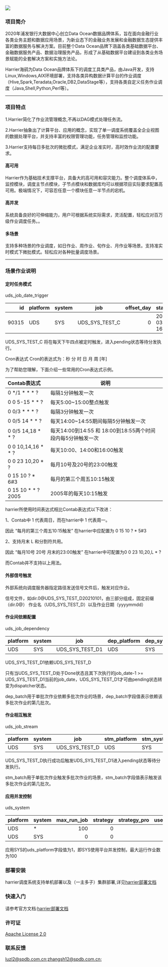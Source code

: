​		
![](https://img.shields.io/badge/Git-v2.2-519dd9.svg)
### 项目简介

2020年浦发银行大数据中心创立Data Ocean数据品牌体系，旨在面向金融行业各类业务主题和数据应用场景，为新业态下的金融业务发展和金融数据生态提供丰富的数据服务与解决方案。目前整个Data Ocean品牌下涵盖各类基础数据平台、金融数据服务产品、数据治理服务产品，形成了从基础数据平台建设到各类业务场景赋能的全套解决方案和实施方法论。

Harrier海鹞为Data Ocean品牌体系下的调度工具类产品，由Java开发，支持Linux,Windows,AIX环境部署，支持各类异构数据计算平台的作业调度（Hive,Spark,Teradata,Oracle,DB2,DataStage等），支持各类自定义任务作业调度（Java,Shell,Python,Perl等）。

------

### 项目特点

1.Harrier简化了作业流管理概念,不再以DAG模式处理任务流。

2.Harrier抽象出了计算平台、应用的概念，实现了单一调度系统覆盖全企业视图的数据处理平台，并支持丰富的权限管理功能，任务管理和监控功能。

3.Harrier支持每日多批次的微批模式，满足企业准实时，高时效作业流的配置要求。

#### **高可用**

​        Harrier作为基础技术支撑平台，具备大的高可用和容灾能力。整个调度体系中，监控模块，调度主节点模块，子节点模块和数据库均可以根据项目实际要求配置高可用。极端情况下，可容忍任意一个模块任意一半节点的宕机。

#### **高并发**

​        系统具备良好的可伸缩能力，用户可根据系统实际需求，灵活配置，轻松应对百万级作业调度任务。。

#### **多场景**

​        支持多种场景的作业调度，如日作业、周作业、旬作业、月作业等场景。支持准实时模式下微批模式。轻松应对各种批量调度场景。

------

### 场景作业说明

#### 定时任务模式

uds_job_date_trigger

|    id | platform | system | job            | offset_day | start_time          | end_time            | second | minute | hour | day  | month | week | year | is_enable | des  |
| ----: | -------- | ------ | -------------- | ---------: | ------------------- | ------------------- | ------ | ------ | ---- | ---- | ----- | ---- | ---- | --------: | ---- |
| 90315 | UDS      | SYS    | UDS_SYS_TEST_C |          0 | 2021-03-24 16:00:00 | 2099-01-01 00:00:01 | 0      | 0      | 16   | *    | *     | ?    | *    |         1 |      |

UDS_SYS_TEST_C 将在每天下午四点被定时触发，进入pending状态等待分发执行。

Cron表达式
Cron的表达式为：秒 分 时 日 月 周 [年]

为了帮助您理解，下面介绍一些常用的Cron表达式示例。

| Contab表达式       | 说明                                                    |
| :----------------- | ------------------------------------------------------- |
| 0 */1 * * * ?      | 每隔1分钟触发一次                                       |
| 0 0 5-15 * * ?     | 每天5:00~15:00整点触发                                  |
| 0 0/3 * * * ?      | 每隔3分钟触发一次                                       |
| 0 0/5 14 * * ?     | 每天14:00~14:55期间每隔5分钟触发一次                    |
| 0 0/5 14,18 * * ?  | 每天14:00到14:55 和 18:00到18:55两个时间段内每5分钟触发一次 |
| 0 0 10,14,16 * * ? | 每天10:00、14:00和16:00触发                             |
| 0 0 23 10,20 * ?   | 每月10号及20号的23:00触发                               |
| 0 15 10 ? * 6#3    | 每月的第三个周五10:15触发                               |
| 0 15 10 * * ? 2005 | 2005年的每天10:15触发                                   |

harrier所使用时间表达式相比Contab表达式以下改进：

1、Contab中 1 代表周日，而在harrier中 1 代表周一。

因此 “每月的第三个周五10:15触发” 在harrier中应配置为 0 15 10 ? * 5#3

2、支持月末 L 和分割符共用。 

因此 “每月10号 20号 月末的23:00触发” 在harrier中可配置为0 0 23 10,20,L * ?

而Contab并不支持以上用法。

#### 外部信号触发

外部系统向调度服务器指定路径发送信号文件后，触发对应作业。

信号文件，如dir.0@UDS_SYS_TEST_D20210101，由三部分组成，固定前缀（dir.0@）
作业名（UDS_SYS_TEST_D）以及作业日期（yyyymmdd）

#### 作业间依赖配置

uds_job_dependency

| platform | system | job             | dep_platform | dep_system | dep_job        | dep_batch | is_enable | des  |
| -------- | ------ | --------------- | ------------ | ---------- | -------------- | --------: | --------: | ---- |
| UDS      | SYS    | UDS_SYS_TEST_D1 | UDS          | SYS        | UDS_SYS_TEST_D |         0 |         1 | \N   |

UDS_SYS_TEST_D1依赖UDS_SYS_TEST_D

只有当UDS_SYS_TEST_D处于Done状态且其下次执行的job_date-1 >= UDS_SYS_TEST_D1当前的job_date，UDS_SYS_TEST_D1才可由pending状态转变为dispatcher状态。

dep_batch用于单批次作业依赖多批次作业的场景，dep_batch字段值表示依赖该多批次作业的第几批次。

#### 作业相互触发

uds_job_stream

| platform | system | job            | stm_platform | stm_system | stm_job         | stm_batch | is_enable | des  |
| -------- | ------ | -------------- | ------------ | ---------- | --------------- | --------: | --------: | ---- |
| UDS      | SYS    | UDS_SYS_TEST_D | UDS          | SYS        | UDS_SYS_TEST_D1 |         0 |         1 | \N   |

UDS_SYS_TEST_D执行成功后触发UDS_SYS_TEST_D1进入pending状态等待分发执行。

stm_batch用于单批次作业触发多批次作业的场景，stm_batch字段值表示触发该多批次作业的第几批次。

#### 应用并发控制

uds_system

| platform | system | max_run_job | strategy | strategy_pro | use_platform | des  |
| -------- | ------ | ----------: | -------: | ------------ | -----------: | ---- |
| UDS      | *      |         100 |        0 |              |            1 |      |
| UDS      | SYS    |           0 |        0 |              |            1 |      |

应用SYS的uds_platform字段值为1，即SYS使用平台并发控制，最大运行作业数为100

### 部署安装

harrier调度系统支持单机部署以及（一主多子）集群部署,详见[harrier部署文档](./deployment.md)

### 快速入门

请参考官方文档:[harrier部署文档](./deployment.md)

### 许可证

[Apache License 2.0](./LICENSE)

### 联系反馈
luzl2@spdb.com.cn;zhangsh12@spdb.com.cn;


##### 

